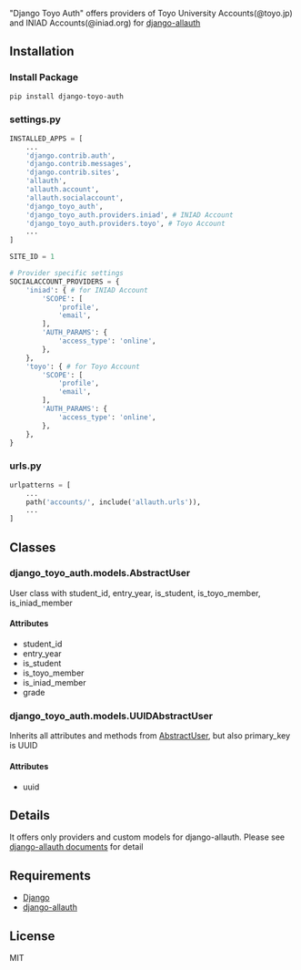 "Django Toyo Auth" offers providers of Toyo University Accounts(@toyo.jp) and INIAD Accounts(@iniad.org) for [django-allauth](https://django-allauth.readthedocs.io/en/latest/index.html)


## Installation
### Install Package
```bash
pip install django-toyo-auth
```

### settings.py
```python
INSTALLED_APPS = [
    ...
    'django.contrib.auth',
    'django.contrib.messages',
    'django.contrib.sites',
    'allauth',
    'allauth.account',
    'allauth.socialaccount',
    'django_toyo_auth',
    'django_toyo_auth.providers.iniad', # INIAD Account
    'django_toyo_auth.providers.toyo', # Toyo Account
    ...
]

SITE_ID = 1

# Provider specific settings
SOCIALACCOUNT_PROVIDERS = {
    'iniad': { # for INIAD Account
        'SCOPE': [
            'profile',
            'email',
        ],
        'AUTH_PARAMS': {
            'access_type': 'online',
        },
    },
    'toyo': { # for Toyo Account
        'SCOPE': [
            'profile',
            'email',
        ],
        'AUTH_PARAMS': {
            'access_type': 'online',
        },
    },
}
```

### urls.py
```python
urlpatterns = [
    ...
    path('accounts/', include('allauth.urls')),
    ...
]
```

## Classes
### django_toyo_auth.models.AbstractUser
User class with student_id, entry_year, is_student, is_toyo_member, is_iniad_member
#### Attributes
* student_id
* entry_year
* is_student
* is_toyo_member
* is_iniad_member
* grade

### django_toyo_auth.models.UUIDAbstractUser
Inherits all attributes and methods from [AbstractUser](django_toyo_auth.models.AbstractUser), 
but also primary_key is UUID
#### Attributes
* uuid


## Details
It offers only providers and custom models for django-allauth.
Please see [django-allauth documents](https://django-allauth.readthedocs.io/en/latest/index.html) for detail

## Requirements
* [Django](https://docs.djangoproject.com/)
* [django-allauth](https://django-allauth.readthedocs.io/en/latest/index.html)

## License
MIT
